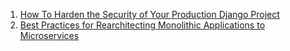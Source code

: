 1. [How To Harden the Security of Your Production Django Project](https://www.digitalocean.com/community/tutorials/how-to-harden-your-production-django-project)
2. [Best Practices for Rearchitecting Monolithic Applications to Microservices](https://www.digitalocean.com/community/conceptual-articles/rearchitecting-monolithic-applications-to-microservices)
